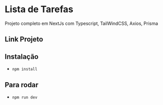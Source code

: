 # Lista de Tarefas

Projeto completo em NextJs com Typescript, TailWindCSS, Axios, Prisma


## Link Projeto 

## Instalação
- `npm install`

## Para rodar
- `npm run dev`
